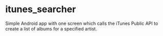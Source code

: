# itunes_searcher
Simple Android app with one screen which calls the iTunes Public API to create a list of albums for a specified artist.
